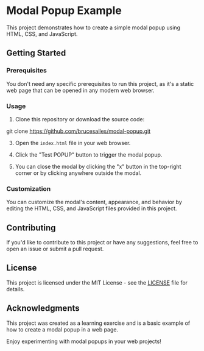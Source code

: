 # Modal Popup Example

This project demonstrates how to create a simple modal popup using HTML, CSS, and JavaScript.

## Getting Started

### Prerequisites

You don't need any specific prerequisites to run this project, as it's a static web page that can be opened in any modern web browser.

### Usage

1. Clone this repository or download the source code:

  git clone https://github.com/brucesailes/modal-popup.git

3. Open the `index.html` file in your web browser.

4. Click the "Test POPUP" button to trigger the modal popup.

5. You can close the modal by clicking the "x" button in the top-right corner or by clicking anywhere outside the modal.

### Customization

You can customize the modal's content, appearance, and behavior by editing the HTML, CSS, and JavaScript files provided in this project.

## Contributing

If you'd like to contribute to this project or have any suggestions, feel free to open an issue or submit a pull request.

## License

This project is licensed under the MIT License - see the [LICENSE](LICENSE) file for details.

## Acknowledgments

This project was created as a learning exercise and is a basic example of how to create a modal popup in a web page.

Enjoy experimenting with modal popups in your web projects!

